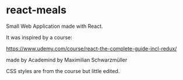 # react-meals
Small Web Application made with React.

It was inspired by a course:

https://www.udemy.com/course/react-the-complete-guide-incl-redux/

made by Academind by Maximilian Schwarzmüller

CSS styles are from the course but little edited.
